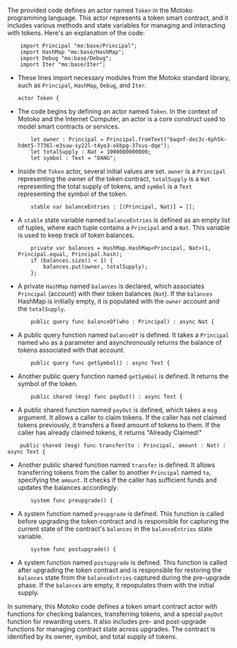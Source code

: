 The provided code defines an actor named `Token` in the Motoko programming language. This actor represents a token smart contract, and it includes various methods and state variables for managing and interacting with tokens. Here's an explanation of the code:

```
    import Principal "mo:base/Principal";
    import HashMap "mo:base/HashMap";
    import Debug "mo:base/Debug";
    import Iter "mo:base/Iter";
 ```

- These lines import necessary modules from the Motoko standard library, such as `Principal`, `HashMap`, `Debug`, and `Iter`.

    ```motoko
    actor Token {
    ```

- The code begins by defining an actor named `Token`. In the context of Motoko and the Internet Computer, an actor is a core construct used to model smart contracts or services.

    ```motoko
        let owner : Principal = Principal.fromText("baqnf-doc3c-6ph5k-hdmt5-7736l-e3suw-sy22l-t4yo3-okbpg-37sus-dqe");
        let totalSupply : Nat = 1000000000000;
        let symbol : Text = "DANG";
    ```

- Inside the `Token` actor, several initial values are set. `owner` is a `Principal` representing the owner of the token contract, `totalSupply` is a `Nat` representing the total supply of tokens, and `symbol` is a `Text` representing the symbol of the token.

    ```motoko
        stable var balanceEntries : [(Principal, Nat)] = [];
    ```

- A `stable` state variable named `balanceEntries` is defined as an empty list of tuples, where each tuple contains a `Principal` and a `Nat`. This variable is used to keep track of token balances.

    ```motoko
        private var balances = HashMap.HashMap<Principal, Nat>(1, Principal.equal, Principal.hash);
        if (balances.size() < 1) {
            balances.put(owner, totalSupply);
        };
    ```

- A private `HashMap` named `balances` is declared, which associates `Principal` (account) with their token balances (`Nat`). If the `balances` HashMap is initially empty, it is populated with the `owner` account and the `totalSupply`.

    ```motoko
        public query func balanceOf(who : Principal) : async Nat {
    ```

- A public query function named `balanceOf` is defined. It takes a `Principal` named `who` as a parameter and asynchronously returns the balance of tokens associated with that account.

    ```motoko
        public query func getSymbol() : async Text {
    ```

- Another public query function named `getSymbol` is defined. It returns the symbol of the token.

    ```motoko
        public shared (msg) func payOut() : async Text {
    ```

- A public shared function named `payOut` is defined, which takes a `msg` argument. It allows a caller to claim tokens. If the caller has not claimed tokens previously, it transfers a fixed amount of tokens to them. If the caller has already claimed tokens, it returns "Already Claimed!"

```motoko
    public shared (msg) func transfer(to : Principal, amount : Nat) : async Text {
```

- Another public shared function named `transfer` is defined. It allows transferring tokens from the caller to another `Principal` named `to`, specifying the `amount`. It checks if the caller has sufficient funds and updates the balances accordingly.

    ```motoko
        system func preupgrade() {
    ```

- A system function named `preupgrade` is defined. This function is called before upgrading the token contract and is responsible for capturing the current state of the contract's `balances` in the `balanceEntries` state variable.

    ```motoko
        system func postupgrade() {
    ```

- A system function named `postupgrade` is defined. This function is called after upgrading the token contract and is responsible for restoring the `balances` state from the `balanceEntries` captured during the pre-upgrade phase. If the `balances` are empty, it repopulates them with the initial supply.

In summary, this Motoko code defines a token smart contract actor with functions for checking balances, transferring tokens, and a special `payOut` function for rewarding users. It also includes pre- and post-upgrade functions for managing contract state across upgrades. The contract is identified by its owner, symbol, and total supply of tokens.